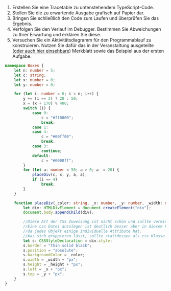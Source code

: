 1. Erstellen Sie eine Tracetable zu untenstehendem TypeScript-Code.
1. Stellen Sie die zu erwartende Ausgabe grafisch auf Papier dar.
1. Bringen Sie schließlich den Code zum Laufen und überprüfen Sie das Ergebnis.
1. Verfolgen Sie den Verlauf im Debugger. Bestimmen Sie Abweichungen zu Ihrer Erwartung und erklären Sie diese.
1. Versuchen Sie ein Aktivitätsdiagramm für den Programmablauf zu konstruieren. Nutzen Sie dafür das in der Veranstaltung ausgeteilte ([oder auch hier einsehbare](https://github.com/JirkaDellOro/EIA2/blob/master/ActivityDia2Code.pdf)) Merkblatt sowie das Beispiel aus der ersten Aufgabe.

```typescript
namespace Boxes {
	let n: number = 5;
	let c: string;
	let x: number = 0;
	let y: number = 0;

	for (let i: number = 0; i < n; i++) {
		y += (i == 2) ? 20 : 50;
		x = (x + 170) % 400;
		switch (i) {
			case 0:
				c = "#ff0000";
				break;
			case 1:
			case 4:
				c = "#00ff00";
				break;
			case 3:
				continue;
			default:
				c = "#0000ff";
		}
		for (let a: number = 50; a > 0; a -= 20) {
			placeDiv(c, x, y, a, a);
			if (i == 4)
				break;
		}
	}

	function placeDiv(_color: string, _x: number, _y: number, _width: number, _height: number): void {
		let div: HTMLDivElement = document.createElement("div");
		document.body.appendChild(div);

		//Diese Art der CSS Zuweisung ist nicht schön und sollte vermieden werden.
		//Eine css Datei anzulegen ist deutlich besser aber in diesem Fall nicht optimal,
		//da jedes Objekt einige individuelle Attribute hat.
		//Was sich gruppieren lässt, sollte stattdessen als css Klasse angelegt werden.
		let s: CSSStyleDeclaration = div.style;
		s.border = "thin solid black";
		s.position = "absolute";
		s.backgroundColor = _color;
		s.width = _width + "px";
		s.height = _height + "px";
		s.left = _x + "px";
		s.top = _y + "px";
	}
}
```